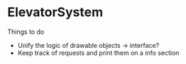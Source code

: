 # ElevatorSystem

Things to do
- Unify the logic of drawable objects -> interface? 
- Keep track of requests and print them on a info section
